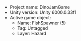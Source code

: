 <!-- UNITY CODE ASSIST INSTRUCTIONS START -->
- Project name: DinoJamGame
- Unity version: Unity 6000.0.33f1
- Active game object:
  - Name: FishSpawner (5)
  - Tag: Untagged
  - Layer: Hazard
<!-- UNITY CODE ASSIST INSTRUCTIONS END -->